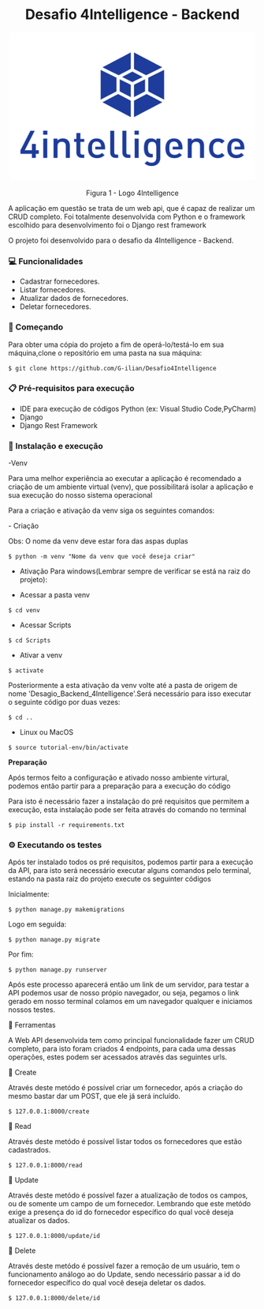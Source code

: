 <h1 align ="center">Desafio 4Intelligence - Backend</h1>

<p align="center">

<img src="https://github.com/G-ilian/Desafio4Intelligence/blob/main/4intelligence-Logo.jpg" height="300" width="500" >
</p>
<p align="center">Figura 1 - Logo 4Intelligence</p>

<p>A aplicação em questão se trata de um web api, que é capaz de realizar um CRUD completo. Foi totalmente desenvolvida com Python e o framework escolhido para desenvolvimento foi o Django rest framework</p>

<p>O projeto foi desenvolvido para o desafio da 4Intelligence - Backend. </p>

### 💻 Funcionalidades
- Cadastrar fornecedores.
- Listar fornecedores.
- Atualizar dados de fornecedores.
- Deletar fornecedores.

### 🚀 Começando
Para obter uma cópia do projeto a fim de operá-lo/testá-lo em sua máquina,clone o repositório em uma pasta na sua máquina:
```
$ git clone https://github.com/G-ilian/Desafio4Intelligence
```
### 📋 Pré-requisitos para execução
- IDE para execução de códigos Python (ex: Visual Studio Code,PyCharm)
- Django
- Django Rest Framework

### 🔧 Instalação e execução
-Venv 
<p>Para uma melhor experiência ao executar a aplicação é recomendado a criação de um ambiente virtual (venv), que possibilitará isolar a aplicação e sua execução do nosso sistema operacional</p>
<p>Para a criação e ativação da venv siga os seguintes comandos: </p>
- Criação
<p>Obs: O nome da venv deve estar fora das aspas duplas</p> 

```
$ python -m venv "Nome da venv que você deseja criar"
```

- Ativação
Para windows(Lembrar sempre de verificar se está na raiz do projeto):

- Acessar a pasta venv

```
$ cd venv
```

- Acessar Scripts

```
$ cd Scripts
```

- Ativar a venv

```
$ activate
```

<p>
Posteriormente a esta ativação da venv volte até a pasta de origem de nome 'Desagio_Backend_4Intelligence'.Será necessário para isso executar o seguinte código por duas vezes:
</p>

```
$ cd ..
```

- Linux ou MacOS
```
$ source tutorial-env/bin/activate
```
**Preparação**
<p>Após termos feito a configuração e ativado nosso ambiente virtural, podemos então partir para a preparação para a execução do código</p>
<p>Para isto é necessário fazer a instalação do pré requisitos que permitem a execução, esta instalação pode ser feita através do comando no terminal</p>

```
$ pip install -r requirements.txt
```

### ⚙️ Executando os testes

<p>Após ter instalado todos os pré requisitos, podemos partir para a execução da API, para isto será necessário executar alguns comandos pelo terminal, estando na pasta raiz do projeto execute os seguinter códigos </p>

Inicialmente: 

```
$ python manage.py makemigrations
```
Logo em seguida:

```
$ python manage.py migrate
```

Por fim: 

```
$ python manage.py runserver
```

<p>Após este processo aparecerá então um link de um servidor, para testar a API podemos usar de nosso própio navegador, ou seja, pegamos o link gerado em nosso terminal colamos em um navegador qualquer e iniciamos nossos testes.</p>

:toolbox: Ferramentas

<p>A Web API desenvolvida tem como principal funcionalidade fazer um CRUD completo, para isto foram criados 4 endpoints, para cada uma dessas operações, estes podem ser acessados através das seguintes urls.</p>

:round_pushpin: Create
<p>Através deste metódo é possível criar um fornecedor, após a criação do mesmo bastar dar um POST, que ele já será incluído.</p>

```
$ 127.0.0.1:8000/create
```

:round_pushpin: Read
<p>Através deste metódo é possível listar todos os fornecedores que estão cadastrados.</p>

```
$ 127.0.0.1:8000/read
```

:round_pushpin: Update
<p>Através deste metódo é possível fazer a atualização de todos os campos, ou de somente um campo de um fornecedor. Lembrando que este metódo exige a presença do id do fornecedor específico do qual você deseja atualizar os dados.</p>

```
$ 127.0.0.1:8000/update/id
```

:round_pushpin: Delete 
<p>Através deste metódo é possível fazer a remoção de um usuário, tem o funcionamento análogo ao do Update, sendo necessário passar a id do fornecedor específico do qual você deseja deletar os dados.
</p>

```
$ 127.0.0.1:8000/delete/id
```
